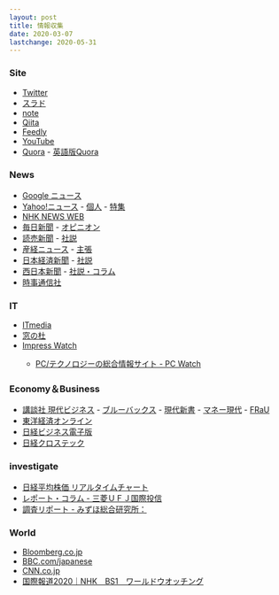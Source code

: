 ```yaml
---
layout: post
title: 情報収集
date: 2020-03-07
lastchange: 2020-05-31
---
```




<div class="row">
    <div class="col-lg-4 col-pad">
        <h3>Site</h3>
        <ul>
            <li><a href="https://twitter.com">Twitter</a></li>
            <li><a href="https://srad.jp/">スラド</a></li>
            <li><a href="https://note.com/">note</a></li>
            <li><a href="https://qiita.com/">Qiita</a></li>
            <li><a href="https://feedly.com">Feedly</a></li>
            <li><a href="https://www.youtube.com/">YouTube</a></li>
            <li><a href="https://jp.quora.com/">Quora</a> - <a href="https://www.quora.com/">英語版Quora</a></li>
        </ul>
        <h3>News</h3>
        <ul>
            <li><a href="https://news.google.com">Google ニュース</a></li>
            <li><a href="https://news.yahoo.co.jp/">Yahoo!ニュース</a> - <a href="https://news.yahoo.co.jp/byline/">個人</a> - <a href="https://news.yahoo.co.jp/feature">特集</a></li>
            <li><a href="https://www3.nhk.or.jp/news/">NHK NEWS WEB</a></li>
            <li><a href="https://mainichi.jp/">毎日新聞</a> - <a href="https://mainichi.jp/opinion/">オピニオン</a></li>
            <li><a href="https://www.yomiuri.co.jp/">読売新聞</a> - <a href="https://www.yomiuri.co.jp/editorial/">社説</a></li>
            <li><a href="https://www.sankei.com/">産経ニュース</a> - <a href="https://www.sankei.com/column/newslist/editorial-n1.html?cx_fixedtopics=true&cx_wid=d5ac4456c4d5baa6a785782ef4e98f6eb01bb384">主張</a></li>
            <li><a href="https://www.nikkei.com/">日本経済新聞</a> - <a href="https://www.nikkei.com/opinion/editorial/">社説</a></li>
            <li><a href="https://www.nishinippon.co.jp/">西日本新聞</a> - <a href="https://www.nishinippon.co.jp/category/column/">社説・コラム</a></li>
            <li><a href="https://www.jiji.com/">時事通信社</a></li>
        </ul>
        <h3>IT</h3>
        <ul>
            <li><a href="https://www.itmedia.co.jp/">ITmedia</a></li>
            <li><a href="https://forest.watch.impress.co.jp/">窓の杜</a></li>
            <li><a href="https://www.watch.impress.co.jp/">Impress Watch</a></li>
            <ul>
                <li><a href="https://pc.watch.impress.co.jp/">PC/テクノロジーの総合情報サイト - PC Watch</a></li>
            </ul>
        </ul>
    </div>
    <div class="col-lg-4 col-pad">
        <h3>Economy＆Business</h3>
        <ul>
            <li><a href="https://gendai.ismedia.jp/">講談社 現代ビジネス</a> - <a href="https://gendai.ismedia.jp/bluebacks">ブルーバックス</a> - <a href="https://gendai.ismedia.jp/gendai-shinsho">現代新書</a> - <a href="https://gendai.ismedia.jp/money">マネー現代</a> - <a href="https://gendai.ismedia.jp/frau">FRaU</a></li>
            <li><a href="https://toyokeizai.net/">東洋経済オンライン</a></li>
            <li><a href="https://business.nikkei.com/">日経ビジネス電子版</a></li>
            <li><a href="https://xtech.nikkei.com/atcl/nxt/info/18/00001/020800003/">日経クロステック</a></li>
        </ul>
    </div>
    <div class="col-lg-4 col-pad">
        <h3 id="investigate">investigate</h3>
        <ul>
            <li><a href="https://nikkei225jp.com/chart/">日経平均株価 リアルタイムチャート</a></li>
            <li><a href="https://www.am.mufg.jp/market/report/">レポート・コラム - 三菱ＵＦＪ国際投信</a></li>
            <li><a href="https://www.mizuho-ri.co.jp/publication/research/index.html">調査リポート - みずほ総合研究所：</a></li>
        </ul>
        <h3 id="world">World</h3>
        <ul>
            <li><a href="https://www.bloomberg.co.jp/">Bloomberg.co.jp</a></li>
            <li><a href="https://www.bbc.com/japanese">BBC.com/japanese</a></li>
            <li><a href="https://www.cnn.co.jp/">CNN.co.jp</a></li>
            <li><a href="https://www.nhk.or.jp/kokusaihoudou/archive/">国際報道2020｜NHK　BS1　ワールドウオッチング</a></li>
        </ul>
    </div>
</div>
